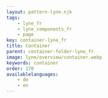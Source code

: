 ```yaml
---
layout: pattern-lyne.njk
tags: 
    - lyne_fr
    - lyne_components_fr
    - page
key: container-lyne_fr
title: Container
parent: container-folder-lyne_fr
image: lyne/overview/container.webp
keywords: container
order: 170
availablelanguages: 
    - de
    - en
---
```

